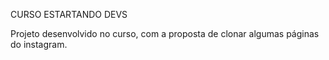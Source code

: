 CURSO ESTARTANDO DEVS

Projeto desenvolvido no curso, com a proposta de clonar algumas páginas do instagram.
